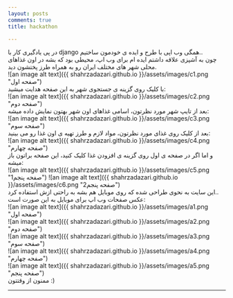 ```yaml
---
layout: posts
comments: true
title: hackathon

---
```


در پی یادگیری کار با django همگی وب اپی با طرح و ایده ی خودمون ساختیم..
<br>
چون به آشپزی علاقه داشتم ایده ام برای وب اپ، محیطی بود که بشه در اون غذاهای محلی شهر های مختلف ایران رو به همراه طرز پختشون دید.
<br>
![an image alt text]({{ shahrzadazari.github.io }}/assets/images/c1.png "صفحه اول")
<br>
با کلیک روی گزینه ی جستجوی شهر به این صفحه هدایت میشید:
<br>
![an image alt text]({{ shahrzadazari.github.io }}/assets/images/c2.png "صفحه دوم")
<br>
بعد از تایپ شهر مورد نظرتون، اسامی غذاهای اون شهر بهتون نمایش داده میشه:
<br>
![an image alt text]({{ shahrzadazari.github.io }}/assets/images/c3.png "صفحه سوم")
<br>
بعد از کلیک روی غذای مورد نظرتون، مواد لازم و طرز تهیه ی اون غذا رو می بینید:
<br>
![an image alt text]({{ shahrzadazari.github.io }}/assets/images/c4.png "صفحه چهارم")
<br>
و اما اگر در صفحه ی اول روی گزینه ی افزودن غذا کلیک کنید، این صفحه براتون باز میشه:
<br>
![an image alt text]({{ shahrzadazari.github.io }}/assets/images/c5.png "صفحه پنجم1")
![an image alt text]({{ shahrzadazari.github.io }}/assets/images/c6.png "صفحه پنجم2")
<br>
این سایت به نحوی طراحی شده که روی موبایل هم بشه به راحتی ازش استفاده کرد..
<br>
عکس صفحات وب اپ برای موبایل به این صورت است:
<br>
![an image alt text]({{ shahrzadazari.github.io }}/assets/images/a1.png "صفحه اول")
<br>
![an image alt text]({{ shahrzadazari.github.io }}/assets/images/a2.png "صفحه دوم")
<br>
![an image alt text]({{ shahrzadazari.github.io }}/assets/images/a3.png "صفحه سوم")
<br>
![an image alt text]({{ shahrzadazari.github.io }}/assets/images/a4.png "صفحه چهارم")
<br>
![an image alt text]({{ shahrzadazari.github.io }}/assets/images/a5.png "صفحه پنجم")
<br>
ممنون از وقتتون :)
<br>

---

